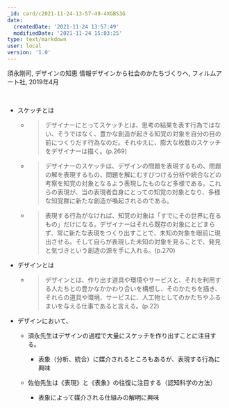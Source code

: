 ```yaml
---
_id: card/c2021-11-24-13-57-49-4XGBS3G
date:
  createdDate: '2021-11-24 13:57:49'
  modifiedDate: '2021-11-24 15:03:25'
type: text/markdown
user: local
version: '1.0'
---
```

須永剛司, デザインの知恵 情報デザインから社会のかたちづくりへ, フィルムアート社, 2019年4月

&nbsp;

*   スケッチとは

    *   > デザイナーにとってスケッチとは、思考の結果を表す行為ではない、そうではなく、豊かな創造が起きる知覚の対象を自分の目の前につくりだす行為なのだ。それゆえに、膨大な枚数のスケッチをデザイナーは描く。(p.269)

    *   > デザイナーのスケッチは、デザインの問題を表現するもの、問題の解を表現するもの、問題を解にむすびつける分析や統合などの考察を知覚の対象となるよう表現したものなど多様である。これらの表現が、当の表現者自身にとっての知覚の対象となり、多様な知覚群に新たな創造が喚起されるのである。

    *   > 表現する行為がなければ、知覚の対象は「すでにその世界に在るもの」だけになる。デザイナーはそれら既存の対象にとどまらず、常に新たな表現をつくり出すことで、未知の対象を眼前に現出させる。そして自らが表現した未知の対象を見ることで、発見と気づきという創造の源を手に入れる。(p.270)

*   デザインとは

    *   > デザインとは、作り出す道具や環境やサービスと、それを利用する人たちとの豊かなかかわり合いを構想し、そのかたちを描き、それらの道具や環境、サービスに、人工物としてのかたちやふるまいを与える仕事であると言える。(p.22)

*   デザインにおいて、

    *   須永先生はデザインの過程で大量にスケッチを作り出すことに注目する。

        *   表象（分析、統合）に媒介されるところもあるが、表現する行為に興味

    *   佐伯先生は《表現》と《表象》の往復に注目する（認知科学の方法）

        *   表象によって媒介される仕組みの解明に興味
